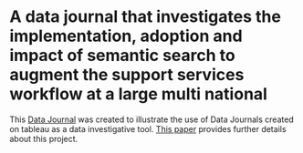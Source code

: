 # A data journal that investigates the implementation, adoption and impact of semantic search to augment the support services workflow at a large multi national

This [Data Journal](https://public.tableau.com/profile/atri.basu#!/vizhome/InvestigatingtheimpactandadoptionofNLPonsearchamultinational/Home) was created to illustrate the use of Data Journals created on tableau as a data investigative tool. [This paper](https://github.com/atbasu/data_jouranl_augmented_search/blob/main/Data_Jounral_Paper.pdf) provides further details about this project.

